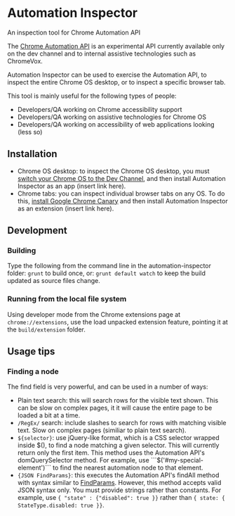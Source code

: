 # Automation Inspector
An inspection tool for Chrome Automation API

The [Chrome Automation API](https://developer.chrome.com/extensions/automation)
is an experimental API currently available only on the dev channel and to
internal assistive technologies such as ChromeVox.

Automation Inspector can be used to exercise the Automation API, to inspect the
entire Chrome OS desktop, or to inspect a specific browser tab.

This tool is mainly useful for the following types of people:
- Developers/QA working on Chrome accessibility support
- Developers/QA working on assistive technologies for Chrome OS
- Developers/QA working on accessibility of web applications looking (less so)

## Installation

* Chrome OS desktop: to inspect the Chrome OS desktop, you must [switch your
Chrome OS to the Dev Channel](https://support.google.com/chromebook/answer/1086915?hl=en),
and then install Automation Inspector as an app (insert link here).
* Chrome tabs: you can inspect individual browser tabs on any OS. To do this,
[install Google Chrome Canary](https://www.google.com/chrome/browser/canary.html) and
then install Automation Inspector as an extension (insert link here).

## Development

### Building
Type the following from the command line in the automation-inspector folder:
```grunt```
to build once, or:
```grunt default watch```
to keep the build updated as source files change.

### Running from the local file system
Using developer mode from the Chrome extensions page at ```chrome://extensions```,
use the load unpacked extension feature, pointing it at the
```build/extension``` folder.

## Usage tips

### Finding a node

The find field is very powerful, and can be used in a number of ways:

* Plain text search: this will search rows for the visible text shown.
This can be slow on complex pages, it it will cause the entire page to be
loaded a bit at a time.
* ```/RegEx/``` search: include slashes to search for rows with matching visible text.
Slow on complex pages (similiar to plain text search).
* ```${selector}```: use jQuery-like format, which is a CSS selector wrapped inside $(),
to find a node matching a given selector. This will currently return only the
first item. This method uses the Automation API's domQuerySelector method. For
example, use ```$('#my-special-element')``` to find the nearest automation node to
that element.
* ```{JSON FindParams}```: this executes the Automation API's findAll method with syntax
similar to [FindParams](https://developer.chrome.com/extensions/automation#type-FindParams).
However, this method accepts valid JSON syntax only. You must provide strings
rather than constants. For example, use ```{ "state" : {"disabled": true }}```
rather than ```{ state: { StateType.disabled: true }}```.




